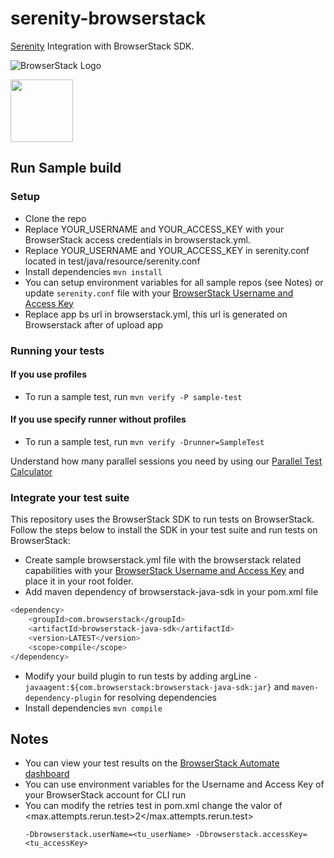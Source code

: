 # serenity-browserstack

[Serenity](https://serenity-bdd.info/) Integration with BrowserStack SDK.

![BrowserStack Logo](https://d98b8t1nnulk5.cloudfront.net/production/images/layout/logo-header.png?1469004780)

<img src="https://serenity-bdd.info/wp-content/uploads/elementor/thumbs/serenity-bdd-pac9onzlqv9ebi90cpg4zsqnp28x4trd1adftgkwbq.png" height = "100">

## Run Sample build
### Setup
* Clone the repo
* Replace YOUR_USERNAME and YOUR_ACCESS_KEY with your BrowserStack access credentials in browserstack.yml.
* Replace YOUR_USERNAME and YOUR_ACCESS_KEY in serenity.conf located in test/java/resource/serenity.conf
* Install dependencies `mvn install`
* You can setup environment variables for all sample repos (see Notes) or update `serenity.conf` file with your [BrowserStack Username and Access Key](https://www.browserstack.com/accounts/settings)
* Replace app bs url in browserstack.yml, this url is generated on Browserstack after of upload app

### Running your tests
#### If you use profiles
- To run a sample test, run `mvn verify -P sample-test`
#### If you use specify runner without profiles
- To run a sample test, run `mvn verify -Drunner=SampleTest`

 Understand how many parallel sessions you need by using our [Parallel Test Calculator](https://www.browserstack.com/automate/parallel-calculator?ref=github)

### Integrate your test suite

This repository uses the BrowserStack SDK to run tests on BrowserStack. Follow the steps below to install the SDK in your test suite and run tests on BrowserStack:

* Create sample browserstack.yml file with the browserstack related capabilities with your [BrowserStack Username and Access Key](https://www.browserstack.com/accounts/settings) and place it in your root folder.
* Add maven dependency of browserstack-java-sdk in your pom.xml file
```sh
<dependency>
    <groupId>com.browserstack</groupId>
    <artifactId>browserstack-java-sdk</artifactId>
    <version>LATEST</version>
    <scope>compile</scope>
</dependency>
```
* Modify your build plugin to run tests by adding argLine `-javaagent:${com.browserstack:browserstack-java-sdk:jar}` and `maven-dependency-plugin` for resolving dependencies 
* Install dependencies `mvn compile`

## Notes
* You can view your test results on the [BrowserStack Automate dashboard](https://www.browserstack.com/automate)
* You can use environment variables for the Username and Access Key of your BrowserStack account for CLI run
* You can modify the retries test in pom.xml change the valor of <max.attempts.rerun.test>2</max.attempts.rerun.test>  
  ```
  -Dbrowserstack.userName=<tu_userName> -Dbrowserstack.accessKey=<tu_accessKey>
  ```


